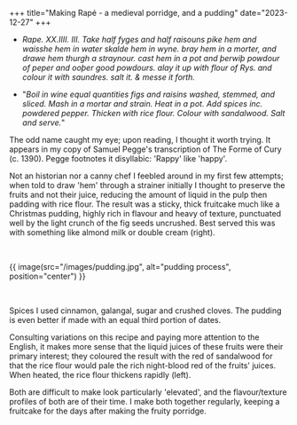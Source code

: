 +++
title="Making Rapé - a medieval porridge, and a pudding"
date="2023-12-27"
+++

- *Rape. XX.IIII. III. Take half fyges and half raisouns pike hem and waisshe hem in water skalde hem in wyne. bray hem in a morter, and drawe hem thurgh a straynour. cast hem in a pot and þerwiþ powdour of peper and ooþer good powdours. alay it up with flour of Rys. and colour it with saundres. salt it. & messe it forth.*  

- "*Boil in wine equal quantities figs and raisins washed, stemmed, and sliced. Mash in a mortar and strain. Heat in a pot. Add spices inc. powdered pepper. Thicken with rice flour. Colour with sandalwood. Salt and serve.*"

The odd name caught my eye; upon reading, I thought it worth trying.  It appears in my copy of Samuel Pegge's transcription of The Forme of Cury (c. 1390). Pegge footnotes it disyllabic: 'Rappy' like 'happy'.  
  
Not an historian nor a canny chef I feebled around in my first few attempts; when told to draw 'hem' through a strainer initially I thought to preserve the fruits and not their juice, reducing the amount of liquid in the pulp then padding with rice flour. The result was a sticky, thick fruitcake much like a Christmas pudding, highly rich in flavour and heavy of texture, punctuated well by the light crunch of the fig seeds uncrushed. Best served this was with something like almond milk or double cream (right).  

<br>

<!-- {{ image(src="/images/pudding.jpg", alt="alt text") }} -->
{{ image(src="/images/pudding.jpg", alt="pudding process", position="center") }}
  
<br>

Spices I used cinnamon, galangal, sugar and crushed cloves. The pudding is even better if made with an equal third portion of dates.  

Consulting variations on this recipe and paying more attention to the English, it makes more sense that the liquid juices of these fruits were their primary interest; they coloured the result with the red of sandalwood for that the rice flour would pale the rich night-blood red of the fruits' juices. When heated, the rice flour thickens rapidly (left).  

Both are difficult to make look particularly 'elevated', and the flavour/texture profiles of both are of their time. I make both together regularly, keeping a fruitcake for the days after making the fruity porridge.  